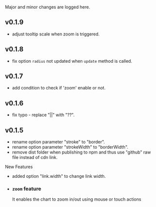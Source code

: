 Major and minor changes are logged here.

## v0.1.9

- adjust tooltip scale when zoom is triggered.

## v0.1.8

- fix option `radius` not updated when `update` method is called.

## v0.1.7

- add condition to check if 'zoom' enable or not.

## v0.1.6

- fix typo - replace "||" with "??".

## v0.1.5

- rename option parameter "stroke" to "border".
- rename option parameter "strokeWidth" to "borderWidth".
- remove dist folder when publishing to npm and thus use "github" raw file instead of cdn link.

New Features

- added option "link.width" to change link width.

- ### `zoom` feature

  It enables the chart to zoom in/out using mouse or touch actions
  